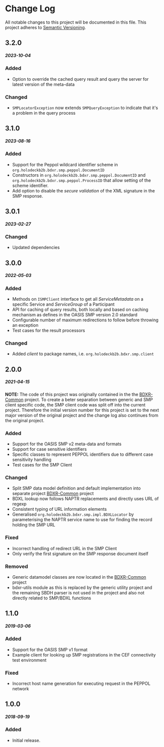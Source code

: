 # Change Log
All notable changes to this project will be documented in this file.
This project adheres to [Semantic Versioning](http://semver.org/).

## 3.2.0
##### 2023-10-04
### Added
* Option to override the cached query result and query the server for latest version of the meta-data

### Changed
* `SMPLocatorException` now extends `SMPQueryException` to indicate that it's a problem in the query process

## 3.1.0
##### 2023-08-16
### Added
* Support for the Peppol wildcard identifier scheme in `org.holodeckb2b.bdxr.smp.peppol.DocumentID`
* Constructors in `org.holodeckb2b.bdxr.smp.peppol.DocumentID` and `org.holodeckb2b.bdxr.smp.peppol.ProcessID` that allow 
  setting of the scheme identifier.
* Add option to disable the _secure validation_ of the XML signature in the SMP response. 

## 3.0.1
##### 2023-02-27
### Changed
* Updated dependencies

## 3.0.0
##### 2022-05-03
### Added
* Methods on `ISMPClient` interface to get all _ServiceMetadata_ on a specific Service and _ServiceGroup_ of a
  Participant
* API for caching of query results, both locally and based on caching mechanism as defines in the OASIS SMP version 2.0
  standard
* Configurable number of maximum redirections to follow before throwing an exception
* Test cases for the result processors

### Changed
* Added _client_ to package names, i.e. `org.holodeckb2b.bdxr.smp.client`

## 2.0.0
##### 2021-04-15

**NOTE:** The code of this project was originally contained in the the [BDXR-Common](https://github.com/holodeck-b2b/bdxr-common) project.
To create a beter separation between generic and SMP client specific code, the SMP client code was split off into the current project.
Therefore the initial version number for this project is set to the next major version of the original project and the change log also continues from the original project.

### Added
* Support for the OASIS SMP v2 meta-data and formats
* Support for case sensitive identifiers
* Specific classes to represent PEPPOL identifiers due to different case sensitivity handling
* Test cases for the SMP Client

### Changed
* Split SMP data model definition and default implementation into separate project
  [BDXR-Common](https://github.com/holodeck-b2b/bdxr-common) project
* BDXL lookup now follows NAPTR replacements and directly uses URL of regexp
* Consistent typing of URL information elements
* Generalised `org.holodeckb2b.bdxr.smp.impl.BDXLLocator` by parameterising the
  NAPTR service name to use for finding the record holding the SMP URL

### Fixed
* Incorrect handling of redirect URL in the SMP Client
* Only verify the first signature on the SMP response document itself

### Removed
* Generic datamodel classes are now located in the [BDXR-Common](https://github.com/holodeck-b2b/bdxr-common) project
* bdxr-utils module as this is replaced by the generic utility project and the remaining SBDH
  parser is not used in the project and also not directly related to SMP/BDXL functions

## 1.1.0
##### 2019-03-06
### Added
* Support for the OASIS SMP v1 format
* Example client for looking up SMP registrations in the CEF connectivity test environment

### Fixed
* Incorrect host name generation for executing request in the PEPPOL network

## 1.0.0
##### 2018-09-19
### Added
* Initial release.

